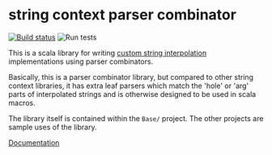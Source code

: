 # string context parser combinator
[![Build status](https://ci.appveyor.com/api/projects/status/rwtfcrrc7xkjsg6s/branch/main?svg=true)](https://ci.appveyor.com/project/rayrobdod/string-context-parser-combinator)
![Run tests](https://github.com/rayrobdod/string-context-parser-combinator/workflows/Run%20tests/badge.svg)

This is a scala library for writing [custom string interpolation](https://docs.scala-lang.org/overviews/core/string-interpolation.html#advanced-usage)
implementations using parser combinators.

Basically, this is a parser combinator library, but compared to other string context libraries, it has extra leaf
parsers which match the 'hole' or 'arg' parts of interpolated strings and is otherwise designed to be used in
scala macros.

The library itself is contained within the `Base/` project. The other projects are sample uses of the library.

[Documentation](https://rayrobdod.github.io/string-context-parser-combinator/)
